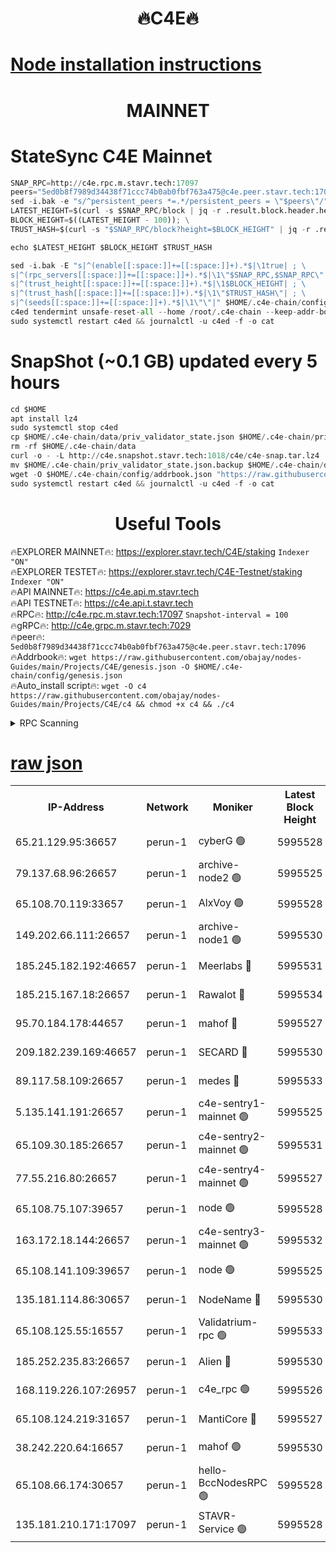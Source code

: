 <h1 align="center"> 🔥C4E🔥</h1>

[Node installation instructions](https://github.com/obajay/nodes-Guides/tree/main/Projects/C4E)
=

<h1 align="center"> MAINNET</h1>

# StateSync C4E Mainnet
```python
SNAP_RPC=http://c4e.rpc.m.stavr.tech:17097
peers="5ed0b8f7989d34438f71ccc74b0ab0fbf763a475@c4e.peer.stavr.tech:17096"
sed -i.bak -e "s/^persistent_peers *=.*/persistent_peers = \"$peers\"/" $HOME/.c4e-chain/config/config.toml
LATEST_HEIGHT=$(curl -s $SNAP_RPC/block | jq -r .result.block.header.height); \
BLOCK_HEIGHT=$((LATEST_HEIGHT - 100)); \
TRUST_HASH=$(curl -s "$SNAP_RPC/block?height=$BLOCK_HEIGHT" | jq -r .result.block_id.hash)

echo $LATEST_HEIGHT $BLOCK_HEIGHT $TRUST_HASH

sed -i.bak -E "s|^(enable[[:space:]]+=[[:space:]]+).*$|\1true| ; \
s|^(rpc_servers[[:space:]]+=[[:space:]]+).*$|\1\"$SNAP_RPC,$SNAP_RPC\"| ; \
s|^(trust_height[[:space:]]+=[[:space:]]+).*$|\1$BLOCK_HEIGHT| ; \
s|^(trust_hash[[:space:]]+=[[:space:]]+).*$|\1\"$TRUST_HASH\"| ; \
s|^(seeds[[:space:]]+=[[:space:]]+).*$|\1\"\"|" $HOME/.c4e-chain/config/config.toml
c4ed tendermint unsafe-reset-all --home /root/.c4e-chain --keep-addr-book
sudo systemctl restart c4ed && journalctl -u c4ed -f -o cat
```
# SnapShot (~0.1 GB) updated every 5 hours
```python
cd $HOME
apt install lz4
sudo systemctl stop c4ed
cp $HOME/.c4e-chain/data/priv_validator_state.json $HOME/.c4e-chain/priv_validator_state.json.backup
rm -rf $HOME/.c4e-chain/data
curl -o - -L http://c4e.snapshot.stavr.tech:1018/c4e/c4e-snap.tar.lz4 | lz4 -c -d - | tar -x -C $HOME/.c4e-chain --strip-components 2
mv $HOME/.c4e-chain/priv_validator_state.json.backup $HOME/.c4e-chain/data/priv_validator_state.json
wget -O $HOME/.c4e-chain/config/addrbook.json "https://raw.githubusercontent.com/obajay/nodes-Guides/main/Projects/C4E/addrbook.json"
sudo systemctl restart c4ed && journalctl -u c4ed -f -o cat
```
 <h1 align="center"> Useful Tools</h1>

🔥EXPLORER MAINNET🔥:  https://explorer.stavr.tech/C4E/staking            `Indexer "ON"` \
🔥EXPLORER TESTET🔥:   https://explorer.stavr.tech/C4E-Testnet/staking     `Indexer "ON"` \
🔥API MAINNET🔥:       https://c4e.api.m.stavr.tech \
🔥API TESTNET🔥:       https://c4e.api.t.stavr.tech \
🔥RPC🔥:               http://c4e.rpc.m.stavr.tech:17097                  `Snapshot-interval = 100` \
🔥gRPC🔥:              http://c4e.grpc.m.stavr.tech:7029 \
🔥peer🔥:              `5ed0b8f7989d34438f71ccc74b0ab0fbf763a475@c4e.peer.stavr.tech:17096` \
🔥Addrbook🔥:    ```wget https://raw.githubusercontent.com/obajay/nodes-Guides/main/Projects/C4E/genesis.json -O $HOME/.c4e-chain/config/genesis.json``` \
🔥Auto_install script🔥: ```wget -O c4 https://raw.githubusercontent.com/obajay/nodes-Guides/main/Projects/C4E/c4 && chmod +x c4 && ./c4```





<details>
<summary>RPC Scanning</summary>

<h2 align="center"> We scan nodes in real time every 4 hours. And we provide the final result of RPC endpoints.
We cannot influence the operation of these nodes in any way. </h2>


```python
If Voting Power is higher than 0 --> then the Node is a validator of the network and may be subject to attack and be a potential threat to the chain.
```
```python
We marked such validators with a red symbol
```

</details>

[raw json](https://rpc-check.c4e.stavr.tech/c4e/rpc-c4e-result.json)
=



<table><tr><th>IP-Address</th><th>Network</th><th>Moniker</th><th>Latest Block Height</th><th>Earliest Block Height</th><th>Catching Up</th><th>Voting Power</th><th>Scan Time</th></tr><tr><td>65.21.129.95:36657</td><td>perun-1</td><td>cyberG 🟢</td><td>5995528</td><td>0</td><td>False</td><td>0</td><td>2023-11-24T10:32:08.210928639UTC</td></tr><tr><td>79.137.68.96:26657</td><td>perun-1</td><td>archive-node2 🟢</td><td>5995525</td><td>1</td><td>False</td><td>0</td><td>2023-11-24T10:31:51.431407321UTC</td></tr><tr><td>65.108.70.119:33657</td><td>perun-1</td><td>AlxVoy 🟢</td><td>5995528</td><td>1</td><td>False</td><td>0</td><td>2023-11-24T10:32:07.873841315UTC</td></tr><tr><td>149.202.66.111:26657</td><td>perun-1</td><td>archive-node1 🟢</td><td>5995530</td><td>1</td><td>False</td><td>0</td><td>2023-11-24T10:32:24.439639927UTC</td></tr><tr><td>185.245.182.192:46657</td><td>perun-1</td><td>Meerlabs 🔴</td><td>5995531</td><td>1051501</td><td>False</td><td>493550</td><td>2023-11-24T10:32:29.935648925UTC</td></tr><tr><td>185.215.167.18:26657</td><td>perun-1</td><td>Rawalot 🔴</td><td>5995534</td><td>1090501</td><td>False</td><td>579034</td><td>2023-11-24T10:32:43.756833086UTC</td></tr><tr><td>95.70.184.178:44657</td><td>perun-1</td><td>mahof 🔴</td><td>5995527</td><td>2342001</td><td>False</td><td>1357006</td><td>2023-11-24T10:32:07.088310639UTC</td></tr><tr><td>209.182.239.169:46657</td><td>perun-1</td><td>SECARD 🔴</td><td>5995530</td><td>2616101</td><td>False</td><td>675729</td><td>2023-11-24T10:32:21.782365860UTC</td></tr><tr><td>89.117.58.109:26657</td><td>perun-1</td><td>medes 🔴</td><td>5995533</td><td>2826001</td><td>False</td><td>471345</td><td>2023-11-24T10:32:39.031549475UTC</td></tr><tr><td>5.135.141.191:26657</td><td>perun-1</td><td>c4e-sentry1-mainnet 🟢</td><td>5995525</td><td>4267001</td><td>False</td><td>0</td><td>2023-11-24T10:31:51.051683085UTC</td></tr><tr><td>65.109.30.185:26657</td><td>perun-1</td><td>c4e-sentry2-mainnet 🟢</td><td>5995531</td><td>5186001</td><td>False</td><td>0</td><td>2023-11-24T10:32:29.608913086UTC</td></tr><tr><td>77.55.216.80:26657</td><td>perun-1</td><td>c4e-sentry4-mainnet 🟢</td><td>5995527</td><td>5187001</td><td>False</td><td>0</td><td>2023-11-24T10:32:07.555770430UTC</td></tr><tr><td>65.108.75.107:39657</td><td>perun-1</td><td>node 🟢</td><td>5995528</td><td>5198801</td><td>False</td><td>0</td><td>2023-11-24T10:32:10.956158633UTC</td></tr><tr><td>163.172.18.144:26657</td><td>perun-1</td><td>c4e-sentry3-mainnet 🟢</td><td>5995532</td><td>5286001</td><td>False</td><td>0</td><td>2023-11-24T10:32:32.599397422UTC</td></tr><tr><td>65.108.141.109:39657</td><td>perun-1</td><td>node 🟢</td><td>5995525</td><td>5303301</td><td>False</td><td>0</td><td>2023-11-24T10:31:53.790309188UTC</td></tr><tr><td>135.181.114.86:30657</td><td>perun-1</td><td>NodeName 🔴</td><td>5995530</td><td>5508301</td><td>False</td><td>333717</td><td>2023-11-24T10:32:24.784925119UTC</td></tr><tr><td>65.108.125.55:16557</td><td>perun-1</td><td>Validatrium-rpc 🟢</td><td>5995533</td><td>5551301</td><td>False</td><td>0</td><td>2023-11-24T10:32:41.421541924UTC</td></tr><tr><td>185.252.235.83:26657</td><td>perun-1</td><td>Alien 🔴</td><td>5995530</td><td>5736001</td><td>False</td><td>380508</td><td>2023-11-24T10:32:25.093263067UTC</td></tr><tr><td>168.119.226.107:26957</td><td>perun-1</td><td>c4e_rpc 🟢</td><td>5995526</td><td>5895525</td><td>False</td><td>0</td><td>2023-11-24T10:32:00.226157016UTC</td></tr><tr><td>65.108.124.219:31657</td><td>perun-1</td><td>MantiCore 🔴</td><td>5995527</td><td>5895527</td><td>False</td><td>837352</td><td>2023-11-24T10:32:06.682039480UTC</td></tr><tr><td>38.242.220.64:16657</td><td>perun-1</td><td>mahof 🟢</td><td>5995530</td><td>5980001</td><td>False</td><td>0</td><td>2023-11-24T10:32:22.097479993UTC</td></tr><tr><td>65.108.66.174:30657</td><td>perun-1</td><td>hello-BccNodesRPC 🟢</td><td>5995528</td><td>5985401</td><td>False</td><td>0</td><td>2023-11-24T10:32:08.550560614UTC</td></tr><tr><td>135.181.210.171:17097</td><td>perun-1</td><td>STAVR-Service 🟢</td><td>5995528</td><td>5994001</td><td>False</td><td>0</td><td>2023-11-24T10:32:13.360466562UTC</td></tr></table>
